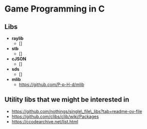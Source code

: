 # Game Programming in C

## Libs

  - **raylib**
    + []
  - **stb**
    + []
  - **cJSON**
    + []
  - **sds**
    + []
  - **mlib**
    + https://github.com/P-p-H-d/mlib

## Utility libs that we might be interested in

  - https://github.com/nothings/single\_file\_libs?tab=readme-ov-file
  - https://github.com/clibs/clib/wiki/Packages
  - https://ccodearchive.net/list.html


